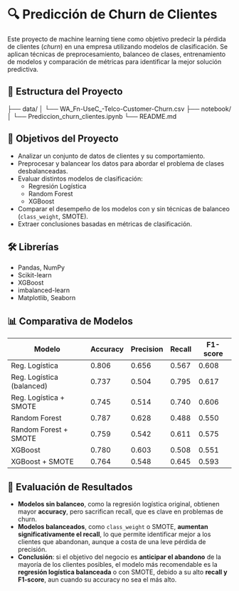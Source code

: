 # 🔍 Predicción de Churn de Clientes

Este proyecto de machine learning tiene como objetivo predecir la pérdida de clientes (*churn*) en una empresa utilizando modelos de clasificación. Se aplican técnicas de preprocesamiento, balanceo de clases, entrenamiento de modelos y comparación de métricas para identificar la mejor solución predictiva.


## 📁 Estructura del Proyecto
├── data/
│ └── WA_Fn-UseC_-Telco-Customer-Churn.csv 
├── notebook/
│ └── Prediccion_churn_clientes.ipynb 
└── README.md 


## 🧠 Objetivos del Proyecto

- Analizar un conjunto de datos de clientes y su comportamiento.
- Preprocesar y balancear los datos para abordar el problema de clases desbalanceadas.
- Evaluar distintos modelos de clasificación:
  - Regresión Logística
  - Random Forest
  - XGBoost
- Comparar el desempeño de los modelos con y sin técnicas de balanceo (`class_weight`, SMOTE).
- Extraer conclusiones basadas en métricas de clasificación.



## 🛠️ Librerías

- Pandas, NumPy
- Scikit-learn
- XGBoost
- imbalanced-learn
- Matplotlib, Seaborn



## 📊 Comparativa de Modelos

| Modelo                       | Accuracy | Precision | Recall | F1-score |
|-----------------------------|----------|-----------|--------|----------|
| Reg. Logística              | 0.806    | 0.656     | 0.567  | 0.608    |
| Reg. Logística (balanced)   | 0.737    | 0.504     | 0.795  | 0.617    |
| Reg. Logística + SMOTE      | 0.745    | 0.514     | 0.740  | 0.606    |
| Random Forest               | 0.787    | 0.628     | 0.488  | 0.550    |
| Random Forest + SMOTE       | 0.759    | 0.542     | 0.611  | 0.575    |
| XGBoost                     | 0.780    | 0.603     | 0.508  | 0.551    |
| XGBoost + SMOTE             | 0.764    | 0.548     | 0.645  | 0.593    |


## 🔎 Evaluación de Resultados

- **Modelos sin balanceo**, como la regresión logística original, obtienen mayor **accuracy**, pero sacrifican recall, que es clave en problemas de churn.
- **Modelos balanceados**, como `class_weight` o SMOTE, **aumentan significativamente el recall**, lo que permite identificar mejor a los clientes que abandonan, aunque a costa de una leve pérdida de precisión.
- **Conclusión**: si el objetivo del negocio es **anticipar el abandono** de la mayoría de los clientes posibles, el modelo más recomendable es la **regresión logística balanceada** o con SMOTE, debido a su alto **recall y F1-score**, aun cuando su accuracy no sea el más alto.


